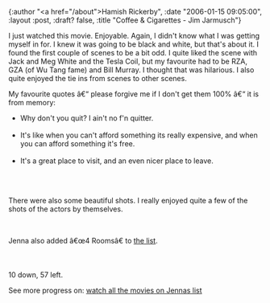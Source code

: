 {:author "<a href=\"/about\">Hamish Rickerby</a>", :date "2006-01-15 09:05:00", :layout :post, :draft? false, :title "Coffee & Cigarettes - Jim Jarmusch"}

<div>
<div>

I just watched this movie.  Enjoyable.  Again, I didn't know what I was getting myself in for.  I knew it was going to be black and white, but that's about it.  I found the first couple of scenes to be a bit odd.  I quite liked the scene with Jack and Meg White and the Tesla Coil, but my favourite had to be RZA, GZA (of Wu Tang fame) and Bill Murray.  I thought that was hilarious.  I also quite enjoyed the tie ins from scenes to other scenes.

My favourite quotes â€“ please forgive me if I don't get them 100% â€“ it is from memory:
<ul>
	<li>Why don't you quit?  I ain't no f'n quitter.</li>
 
	<li>It's like when you can't afford something its really expensive, and when you can afford something it's free.</li>
 
	<li>It's a great place to visit, and an even nicer place to leave.</li>
 </ul>
 

There were also some beautiful shots.  I really enjoyed quite a few of the shots of the actors by themselves.

 

Jenna also added â€œ4 Roomsâ€ to <a href="http://rickerbh.tadalist.com/lists/public/186249">the list</a>.

 

10 down, 57 left.

</div>
<div>See more progress on: <a href="http://www.43things.com/people/progress/rickerbh?on=1867393">watch all the movies on Jennas list</a></div>
</div>
